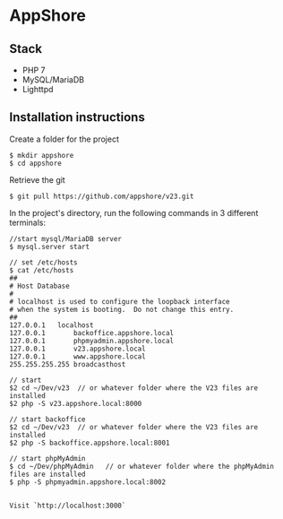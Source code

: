 # AppShore

## Stack

- PHP 7
- MySQL/MariaDB
- Lighttpd


## Installation instructions

Create a folder for the project
```
$ mkdir appshore
$ cd appshore
```

Retrieve the git
```
$ git pull https://github.com/appshore/v23.git
```

 In the project's directory, run the following commands in 3 different terminals:
```
//start mysql/MariaDB server
$ mysql.server start

// set /etc/hosts
$ cat /etc/hosts
##
# Host Database
#
# localhost is used to configure the loopback interface
# when the system is booting.  Do not change this entry.
##
127.0.0.1	localhost
127.0.0.1       backoffice.appshore.local
127.0.0.1       phpmyadmin.appshore.local
127.0.0.1       v23.appshore.local
127.0.0.1       www.appshore.local
255.255.255.255	broadcasthost

// start
$2 cd ~/Dev/v23  // or whatever folder where the V23 files are installed
$2 php -S v23.appshore.local:8000

// start backoffice
$2 cd ~/Dev/v23  // or whatever folder where the V23 files are installed
$2 php -S backoffice.appshore.local:8001

// start phpMyAdmin
$ cd ~/Dev/phpMyAdmin   // or whatever folder where the phpMyAdmin files are installed
$ php -S phpmyadmin.appshore.local:8002


Visit `http://localhost:3000`

```
